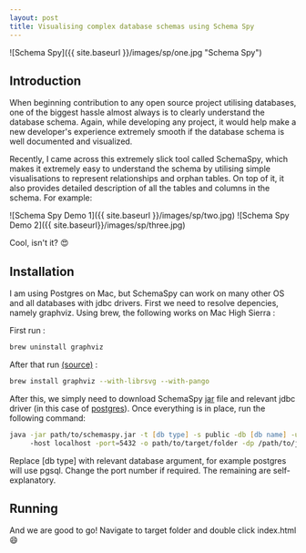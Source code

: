 ```yaml
---
layout: post
title: Visualising complex database schemas using Schema Spy
---
```


![Schema Spy]({{ site.baseurl }}/images/sp/one.jpg "Schema Spy")

## Introduction

When beginning contribution to any open source project utilising databases, one of the biggest hassle almost always is to clearly understand the database schema. Again, while developing any project, it would help make a new developer's experience extremely smooth if the database schema is well documented and visualized.

Recently, I came across this extremely slick tool called SchemaSpy, which makes it extremely easy to understand the schema by utilising simple visualisations to represent relationships and orphan tables. On top of it, it also provides detailed description of all the tables and columns in the schema. For example:

![Schema Spy Demo 1]({{ site.baseurl }}/images/sp/two.jpg)
![Schema Spy Demo 2]({{ site.baseurl}}/images/sp/three.jpg)

Cool, isn't it? :heart_eyes:

## Installation

I am using Postgres on Mac, but SchemaSpy can work on many other OS and all databases with jdbc drivers. First we need to resolve depencies, namely graphviz. Using brew, the following works on Mac High Sierra :

First run :
```zsh
brew uninstall graphviz
```
After that run [(source)](https://github.com/schemaspy/schemaspy/issues/33/#issuecomment-355091538) :
```zsh
brew install graphviz --with-librsvg --with-pango
```

After this, we simply need to download SchemaSpy [jar](https://github.com/schemaspy/schemaspy) file and relevant jdbc driver (in this case of [postgres](http://jdbc.postgresql.org/download.html)). Once everything is in place, run the following command:

```zsh
java -jar path/to/schemaspy.jar -t [db type] -s public -db [db name] -u [username]
     -host localhost -port=5432 -o path/to/target/folder -dp /path/to/jdbcdriver.jar
```

Replace [db type] with relevant database argument, for example postgres will use pgsql. Change the port number if required. The remaining are self-explanatory.

## Running

And we are good to go! Navigate to target folder and double click index.html :smile: